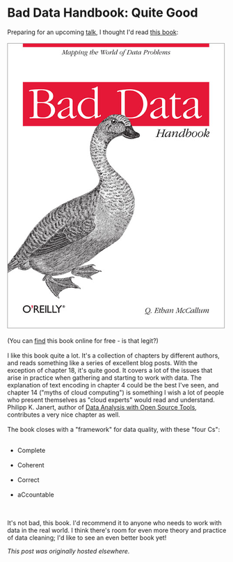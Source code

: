 # Bad Data Handbook: Quite Good

<div>
<p>Preparing for an upcoming <a href="http://www.meetup.com/Data-Wranglers-DC/events/154160282/">talk</a>, I thought I'd read <a href="http://www.amazon.com/Bad-Data-Handbook-Cleaning-Back/dp/1449321887">this book</a>:<br>
<br>
<a href="bad-data-handbook.jpg"><img class="aligncenter size-medium wp-image-661" alt="bad data handbook cover" src="bad-data-handbook.jpg"></a><br>
<br>
(You can <a href="http://it-ebooks.info/book/1263/">find</a> this book online for free - is that legit?)<br>
<br>
I like this book quite a lot. It's a collection of chapters by different authors, and reads something like a series of excellent blog posts. With the exception of chapter 18, it's quite good. It covers a lot of the issues that arise in practice when gathering and starting to work with data. The explanation of text encoding in chapter 4 could be the best I've seen, and chapter 14 ("myths of cloud computing") is something I wish a lot of people who present themselves as "cloud experts" would read and understand. Philipp K. Janert, author of <a href="http://www.amazon.com/Data-Analysis-Open-Source-Tools/dp/0596802358/">Data Analysis with Open Source Tools</a>, contributes a very nice chapter as well.<br>
<br>
The book closes with a "framework" for data quality, with these "four Cs":<br>
</p>
<ul>
<br>
	<li>Complete</li>
<br>
	<li>Coherent</li>
<br>
	<li>Correct</li>
<br>
	<li>aCcountable</li>
<br>
</ul>
<br>
It's not bad, this book. I'd recommend it to anyone who needs to work with data in the real world. I think there's room for even more theory and practice of data cleaning; I'd like to see an even better book yet!<br>
</div>


*This post was originally hosted elsewhere.*
